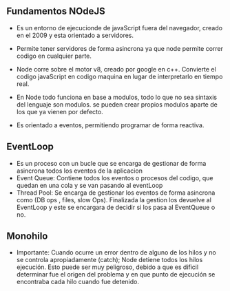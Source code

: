 ## Fundamentos NOdeJS

- Es un entorno de ejecucionde de javaScript fuera del navegador, creado en el 2009 y esta orientado a servidores.

- Permite tener servidores de forma asincrona ya que node permite correr codigo en cualquier parte.

- Node corre sobre el motor v8, creado por google en c++. Convierte el codigo javaScript en codigo maquina en lugar de interpretarlo en tiempo real.

- En Node todo funciona en base a modulos, todo lo que no sea sintaxis del lenguaje son modulos. se pueden crear propios modulos aparte de los que ya vienen por defecto.

- Es orientado a eventos, permitiendo programar de forma reactiva.

## EventLoop

- Es un proceso con un bucle que se encarga de gestionar de forma asincrona todos los eventos de la aplicacion
- Event Queue: Contiene todos los eventos o procesos del codigo, que quedan en una cola y se van pasando al eventLoop
- Thread Pool: Se encarga de gestionar los eventos de forma asincrona como (DB ops , files, slow Ops). Finalizada la gestion los devuelve al EventLoop y este se encargara de decidir si los pasa al EventQueue o no.

## Monohilo
- Importante: Cuando ocurre un error dentro de alguno de los hilos y no se controla apropiadamente (catch); Node detiene todos los hilos ejecución. Esto puede ser muy peligroso, debido a que es dificil determinar fue el origen del problema y en que punto de ejecución se encontraba cada hilo cuando fue detenido.
